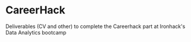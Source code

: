# CareerHack
Deliverables (CV and other) to complete the Careerhack part at Ironhack's Data Analytics bootcamp
